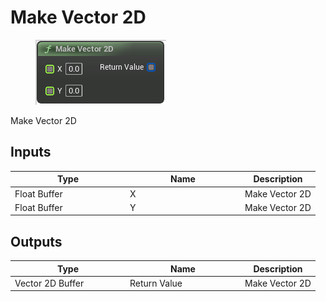 # Make Vector 2D

<div align="left" data-full-width="false">

<figure><img src="Make_Vector_2D.png" alt=""><figcaption></figcaption></figure>

</div>

Make Vector 2D

## Inputs

<table>
<thead><tr><th width="170">Type</th><th width="170">Name</th><th>Description</th></tr></thead>
<tbody>
<tr><td>Float Buffer</td><td>X</td><td>Make Vector 2D</td></tr>
<tr><td>Float Buffer</td><td>Y</td><td>Make Vector 2D</td></tr>
</tbody>
</table>

## Outputs

<table>
<thead><tr><th width="170">Type</th><th width="170">Name</th><th>Description</th></tr></thead>
<tbody>
<tr><td>Vector 2D Buffer</td><td>Return Value</td><td>Make Vector 2D</td></tr>
</tbody>
</table>
